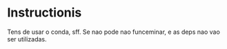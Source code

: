 # Instructionis

Tens de usar o conda, sff. Se nao pode nao funceminar, e as deps nao vao ser utilizadas.
